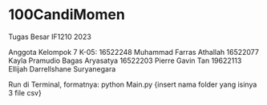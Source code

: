# 100CandiMomen
Tugas Besar IF1210 2023

Anggota Kelompok 7 K-05:
16522248	Muhammad Farras Athallah
16522077	Kayla Pramudio Bagas Aryasatya
16522203	Pierre Gavin Tan
19622113	Ellijah Darrellshane Suryanegara

Run di Terminal, formatnya:
python Main.py {insert nama folder yang isinya 3 file csv}
